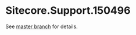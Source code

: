 # Sitecore.Support.150496

See [master branch](https://github.com/sitecoresupport/Sitecore.Support.150496) for details.